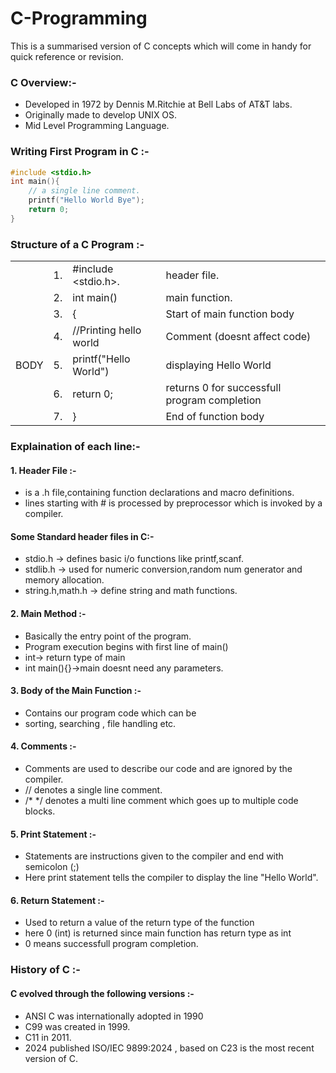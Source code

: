 # C-Programming
This is a summarised version of C concepts which will come in handy for quick reference or revision. 

### C Overview:- 
* Developed in 1972 by Dennis M.Ritchie at Bell Labs of AT&T labs.
* Originally made to develop UNIX OS.
* Mid Level Programming Language.

### Writing First Program in C :-

```c
#include <stdio.h>
int main(){
    // a single line comment.
    printf("Hello World Bye");
    return 0;
}
```
### Structure of a C Program :-

<table>
    <tr>
        <td colspan="2" rowspan="2" > </td>
        <td>1.</td>
        <td>#include &lt;stdio.h&gt;.</td>
        <td>header file.</td>
    </tr>
    <tr>
    <td>2.</td>
    <td>int main()</td>
    <td>main function.</td>
    </tr>
    <tr>
    <td colspan="2" rowspan="5">BODY</td>
    <td>3.</td>
    <td>&#123;</td>
    <td>Start of main function body</td>
    </tr>
    <tr>
        <td>4.</td>
        <td>//Printing hello world</td>
        <td>Comment (doesnt affect code)</td>
    </tr>
    <tr>
        <td>5.</td>
        <td>printf("Hello World")</td>
        <td>displaying Hello World </td>
    </tr>
    <tr>
        <td>6.</td>
        <td>return 0;</td>
        <td>returns 0 for successfull program completion</td>
    </tr>
    <tr>
        <td>7.</td>
        <td>&#125;</td>
        <td>End of function body</td>
    </tr>
</table>

### Explaination of each line:-
#### 1. Header File :-
* is a .h file,containing function declarations and macro definitions. 
* lines starting with # is processed by preprocessor which is invoked by a compiler.
#### Some Standard header files in C:-
* stdio.h -> defines basic i/o functions like printf,scanf.
* stdlib.h -> used for numeric conversion,random num generator and memory allocation.
* string.h,math.h -> define string and math functions.

#### 2. Main Method :-
* Basically the entry point of the program.
* Program execution begins with first line of main()
* int-> return type of main
* int main(){}->main doesnt need any parameters.

#### 3. Body of the Main Function :-
* Contains our program code which can be
* sorting, searching , file handling etc.
#### 4. Comments :-
* Comments are used to describe our code and are ignored by the compiler.
* // denotes a single line comment.
* /* */ denotes a multi line comment which goes up to multiple code blocks.
#### 5. Print Statement :-
* Statements are instructions given to the compiler and end with semicolon (;)
* Here print statement tells the compiler to display the line "Hello World".
#### 6. Return Statement :-
* Used to return a value of the return type of the function
* here 0 (int) is returned since main function has return type as int
* 0 means successfull program completion.

### History of C :-
#### C evolved through the following versions :-
* ANSI C was internationally adopted in 1990
* C99 was created in 1999.
* C11 in 2011.
* 2024 published ISO/IEC 9899:2024 , based on C23 is the most recent version of C.
